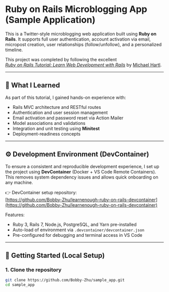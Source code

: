 # Ruby on Rails Microblogging App (Sample Application)

This is a Twitter-style microblogging web application built using **Ruby on Rails**. It supports full user authentication, account activation via email, micropost creation, user relationships (follow/unfollow), and a personalized timeline.

This project was completed by following the excellent  
[*Ruby on Rails Tutorial: Learn Web Development with Rails*](https://www.railstutorial.org/) by [Michael Hartl](https://www.michaelhartl.com/).

---

## 🌱 What I Learned

As part of this tutorial, I gained hands-on experience with:
- Rails MVC architecture and RESTful routes
- Authentication and user session management
- Email activation and password reset via Action Mailer
- Model associations and validations
- Integration and unit testing using **Minitest**
- Deployment-readiness concepts

---

## ⚙️ Development Environment (DevContainer)

To ensure a consistent and reproducible development experience, I set up the project using **DevContainer** (Docker + VS Code Remote Containers). This removes system dependency issues and allows quick onboarding on any machine.

👉 DevContainer setup repository:  
[https://github.com/Bobby-Zhu/learnenough-ruby-on-rails-devcontainer](https://github.com/Bobby-Zhu/learnenough-ruby-on-rails-devcontainer)

Features:
- Ruby 3, Rails 7, Node.js, PostgreSQL, and Yarn pre-installed
- Auto-load of environment via `.devcontainer/devcontainer.json`
- Pre-configured for debugging and terminal access in VS Code

---

## 🚀 Getting Started (Local Setup)

### 1. Clone the repository

```bash
git clone https://github.com/Bobby-Zhu/sample_app.git
cd sample_app
